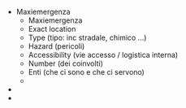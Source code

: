 - Maxiemergenza
	- Maxiemergenza
	- Exact location
	- Type (tipo: inc stradale, chimico ...)
	- Hazard (pericoli)
	- Accessibility (vie accesso / logistica interna)
	- Number (dei coinvolti)
	- Enti (che ci sono e che ci servono)
	-
-
-
